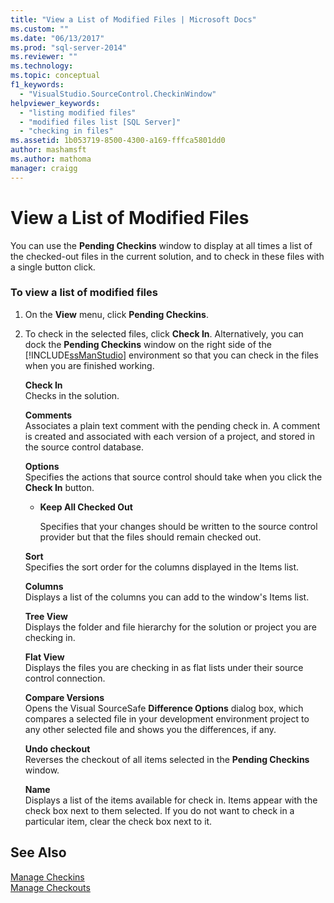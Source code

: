 ```yaml
---
title: "View a List of Modified Files | Microsoft Docs"
ms.custom: ""
ms.date: "06/13/2017"
ms.prod: "sql-server-2014"
ms.reviewer: ""
ms.technology:
ms.topic: conceptual
f1_keywords: 
  - "VisualStudio.SourceControl.CheckinWindow"
helpviewer_keywords: 
  - "listing modified files"
  - "modified files list [SQL Server]"
  - "checking in files"
ms.assetid: 1b053719-8500-4300-a169-fffca5801dd0
author: mashamsft
ms.author: mathoma
manager: craigg
---
```

# View a List of Modified Files
  You can use the **Pending Checkins** window to display at all times a list of the checked-out files in the current solution, and to check in these files with a single button click.  
  
### To view a list of modified files  
  
1.  On the **View** menu, click **Pending Checkins**.  
  
2.  To check in the selected files, click **Check In**. Alternatively, you can dock the **Pending Checkins** window on the right side of the [!INCLUDE[ssManStudio](../includes/ssmanstudio-md.md)] environment so that you can check in the files when you are finished working.  
  
     **Check In**  
     Checks in the solution.  
  
     **Comments**  
     Associates a plain text comment with the pending check in. A comment is created and associated with each version of a project, and stored in the source control database.  
  
     **Options**  
     Specifies the actions that source control should take when you click the **Check In** button.  
  
    -   **Keep All Checked Out**  
  
         Specifies that your changes should be written to the source control provider but that the files should remain checked out.  
  
     **Sort**  
     Specifies the sort order for the columns displayed in the Items list.  
  
     **Columns**  
     Displays a list of the columns you can add to the window's Items list.  
  
     **Tree View**  
     Displays the folder and file hierarchy for the solution or project you are checking in.  
  
     **Flat View**  
     Displays the files you are checking in as flat lists under their source control connection.  
  
     **Compare Versions**  
     Opens the Visual SourceSafe **Difference Options** dialog box, which compares a selected file in your development environment project to any other selected file and shows you the differences, if any.  
  
     **Undo checkout**  
     Reverses the checkout of all items selected in the **Pending Checkins** window.  
  
     **Name**  
     Displays a list of the items available for check in. Items appear with the check box next to them selected. If you do not want to check in a particular item, clear the check box next to it.  
  
## See Also  
 [Manage Checkins](../../2014/database-engine/manage-checkins.md)   
 [Manage Checkouts](../../2014/database-engine/manage-checkouts.md)  
  
  
